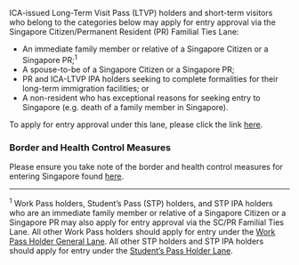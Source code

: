 
ICA-issued Long-Term Visit Pass (LTVP) holders and short-term visitors who belong to the categories below may apply for entry approval via the Singapore Citizen/Permanent Resident (PR) Familial Ties Lane:

- An immediate family member or relative of a Singapore Citizen or a Singapore PR;<sup>1</sup>
- A spouse-to-be of a Singapore Citizen or a Singapore PR;
- PR and ICA-LTVP IPA holders seeking to complete formalities for their long-term immigration facilities; or
- A non-resident who has exceptional reasons for seeking entry to Singapore (e.g. death of a family member in Singapore).

To apply for entry approval under this lane, please click the link <a href="https://form.gov.sg/#!/5e3648e9405c180011dc5f9c" target="_blank">here</a>.

### Border and Health Control Measures

Please ensure you take note of the border and health control measures for entering Singapore found [here](/health).

-----

<sup>1</sup> Work Pass holders, Student’s Pass (STP) holders, and STP IPA holders who are an immediate family member or relative of a Singapore Citizen or a Singapore PR may also apply for entry approval via the SC/PR Familial Ties Lane. All other Work Pass holders should apply for entry under the [Work Pass Holder General Lane](/wphl/overview). All other STP holders and STP IPA holders should apply for entry under the [Student’s Pass Holder Lane](/stpl/overview).
